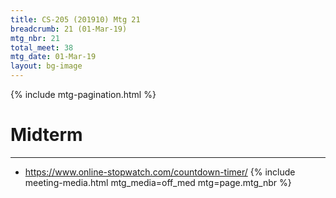 ```yaml
---
title: CS-205 (201910) Mtg 21
breadcrumb: 21 (01-Mar-19)
mtg_nbr: 21
total_meet: 38
mtg_date: 01-Mar-19
layout: bg-image
---
```

{% include mtg-pagination.html %}
<h1 class="text-center">Midterm</h1>
<hr />

* <https://www.online-stopwatch.com/countdown-timer/>
{% include meeting-media.html mtg_media=off_med mtg=page.mtg_nbr %}
